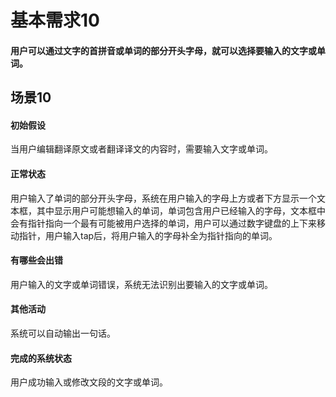 # 基本需求10
#### 用户可以通过文字的首拼音或单词的部分开头字母，就可以选择要输入的文字或单词。

## 场景10
#### 初始假设
当用户编辑翻译原文或者翻译译文的内容时，需要输入文字或单词。

#### 正常状态 
用户输入了单词的部分开头字母，系统在用户输入的字母上方或者下方显示一个文本框，其中显示用户可能想输入的单词，单词包含用户已经输入的字母，文本框中会有指针指向一个最有可能被用户选择的单词，用户可以通过数字键盘的上下来移动指针，用户输入tap后，将用户输入的字母补全为指针指向的单词。

#### 有哪些会出错  
用户输入的文字或单词错误，系统无法识别出要输入的文字或单词。

#### 其他活动
系统可以自动输出一句话。

#### 完成的系统状态  
用户成功输入或修改文段的文字或单词。
